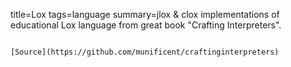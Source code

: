 title=Lox
tags=language
summary=jlox & clox implementations of educational Lox language from great book "Crafting Interpreters".
~~~~~~

[Source](https://github.com/munificent/craftinginterpreters)

